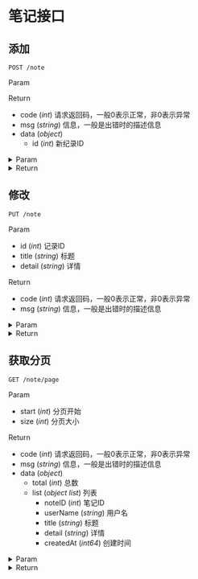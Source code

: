 # 笔记接口

## 添加

`POST /note`

Param


Return

* code (*int*) 请求返回码，一般0表示正常，非0表示异常
* msg (*string*) 信息，一般是出错时的描述信息
* data (*object*) 
    * id (*int*) 新纪录ID

<details>
<summary>Param</summary>

```json
{}
```

</details>

<details>
<summary>Return</summary>

```json
{
    "code": 0,
    "msg": "",
    "data": {
        "id": 94
    }
}
```

</details>

## 修改

`PUT /note`

Param

* id (*int*) 记录ID
* title (*string*) 标题
* detail (*string*) 详情

Return

* code (*int*) 请求返回码，一般0表示正常，非0表示异常
* msg (*string*) 信息，一般是出错时的描述信息

<details>
<summary>Param</summary>

```json
{
    "id": 94,
    "title": "mod title",
    "detail": "mod detail"
}
```

</details>

<details>
<summary>Return</summary>

```json
{
    "code": 0,
    "msg": "",
    "data": null
}
```

</details>

## 获取分页

`GET /note/page`

Param

* start (*int*) 分页开始
* size (*int*) 分页大小

Return

* code (*int*) 请求返回码，一般0表示正常，非0表示异常
* msg (*string*) 信息，一般是出错时的描述信息
* data (*object*) 
    * total (*int*) 总数
    * list (*object list*) 列表
        * noteID (*int*) 笔记ID
        * userName (*string*) 用户名
        * title (*string*) 标题
        * detail (*string*) 详情
        * createdAt (*int64*) 创建时间

<details>
<summary>Param</summary>

```json
size=10&start=0
```

</details>

<details>
<summary>Return</summary>

```json
{
    "code": 0,
    "msg": "",
    "data": {
        "total": 63,
        "list": [
            {
                "noteID": 94,
                "userName": "0",
                "title": "mod title",
                "detail": "mod detail",
                "createdAt": 1564811225
            },
            {
                "noteID": 93,
                "userName": "0",
                "title": "mod title",
                "detail": "mod detail",
                "createdAt": 1564811206
            },
            {
                "noteID": 92,
                "userName": "0",
                "title": "mod title",
                "detail": "mod detail",
                "createdAt": 1564806878
            },
            {
                "noteID": 91,
                "userName": "0",
                "title": "mod title",
                "detail": "mod detail",
                "createdAt": 1564806333
            },
            {
                "noteID": 90,
                "userName": "0",
                "title": "mod title",
                "detail": "mod detail",
                "createdAt": 1564806204
            },
            {
                "noteID": 89,
                "userName": "0",
                "title": "mod title",
                "detail": "mod detail",
                "createdAt": 1563198544
            },
            {
                "noteID": 88,
                "userName": "0",
                "title": "mod title",
                "detail": "mod detail",
                "createdAt": 1563198415
            },
            {
                "noteID": 87,
                "userName": "0",
                "title": "mod title",
                "detail": "mod detail",
                "createdAt": 1563198187
            },
            {
                "noteID": 86,
                "userName": "0",
                "title": "mod title",
                "detail": "mod detail",
                "createdAt": 1563198153
            },
            {
                "noteID": 85,
                "userName": "0",
                "title": "",
                "detail": "",
                "createdAt": 1563198010
            }
        ]
    }
}
```

</details>

